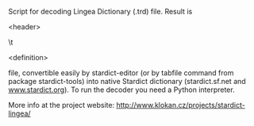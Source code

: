 Script for decoding Lingea Dictionary (.trd) file. Result is 

&lt;header&gt;

\t

&lt;definition&gt;

 file, convertible easily by stardict-editor (or by tabfile command from package stardict-tools) into native Stardict dictionary (stardict.sf.net and www.stardict.org).
To run the decoder you need a Python interpreter.

More info at the project website:
http://www.klokan.cz/projects/stardict-lingea/
